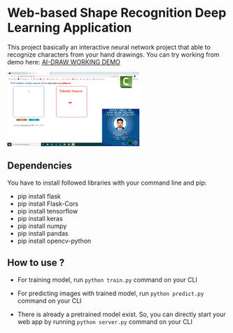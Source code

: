 # Web-based Shape Recognition Deep Learning Application
This project basically an interactive neural network project that able to recognize characters from your hand drawings.
You can try working from demo here: [AI-DRAW WORKING DEMO](http://ai-draw.umitaksoylu.com)


<img src="static/animation.gif" alt="Project show-off animation" width="60%"/>



## Dependencies 
You have to install followed libraries with your command line and pip:
- pip install flask
- pip install Flask-Cors
- pip install tensorflow
- pip install keras
- pip install numpy
- pip install pandas
- pip install opencv-python

## How to use ?

- For training model, run 
`python train.py`
command on your CLI
- For predicting images with trained model, run
`python predict.py`
command on your CLI

- There is already a pretrained model exist. So, you can directly start your web app by running
`python server.py`
command on your CLI
